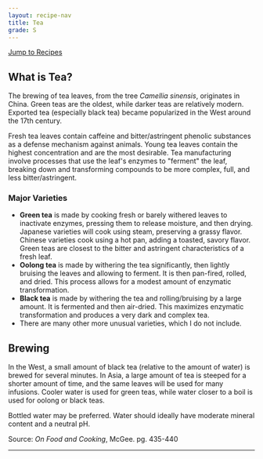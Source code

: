 ```yaml
---
layout: recipe-nav
title: Tea
grade: S
---
```

[Jump to Recipes](#recipes)
## What is Tea?
The brewing of tea leaves, from the tree *Camellia sinensis*, originates in China. Green teas are the oldest, while darker teas are relatively modern. Exported tea (especially black tea) became popularized in the West around the 17th century. 

Fresh tea leaves contain caffeine and bitter/astringent phenolic substances as a defense mechanism against animals. Young tea leaves contain the highest concentration and are the most desirable. Tea manufacturing involve processes that use the leaf's enzymes to "ferment" the leaf, breaking down and transforming compounds to be more complex, full, and less bitter/astringent.

### Major Varieties
- **Green tea** is made by cooking fresh or barely withered leaves to inactivate enzymes, pressing them to release moisture, and then drying. Japanese varieties will cook using steam, preserving a grassy flavor. Chinese varieties cook using a hot pan, adding a toasted, savory flavor. Green teas are closest to the bitter and astringent characteristics of a fresh leaf.
- **Oolong tea** is made by withering the tea significantly, then lightly bruising the leaves and allowing to ferment. It is then pan-fired, rolled, and dried. This process allows for a modest amount of enzymatic transformation.
- **Black tea** is made by withering the tea and rolling/bruising by a large amount. It is fermented and then air-dried. This maximizes enzymatic transformation and produces a very dark and complex tea.
- There are many other more unusual varieties, which I do not include.

## Brewing
In the West, a small amount of black tea (relative to the amount of water) is brewed for several minutes. In Asia, a large amount of tea is steeped for a shorter amount of time, and the same leaves will be used for many infusions. Cooler water is used for green teas, while water closer to a boil is used for oolong or black teas.

Bottled water may be preferred. Water should ideally have moderate mineral content and a neutral pH.

Source: *On Food and Cooking*, McGee. pg. 435-440

---

